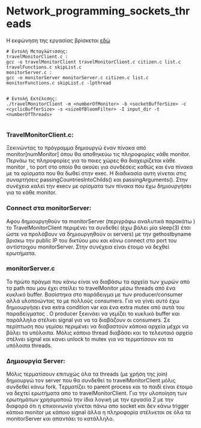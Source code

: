 # Network_programming_sockets_threads

Η εκφώνηση της εργασίας βρίσκεται [εδώ](https://github.com/KostasLiako/Network_programming_sockets_threads/blob/master/hw3-spring-2021.pdf)

```
# Εντολή Μεταγλώτισσης:
travelMonitorClient.c : 
gcc -o travelMonitorClient travelMonitorClient.c citizen.c list.c travelFunctions.c skipList.c
monitorServer.c : 
gcc -o monitorServer monitorServer.c citizen.c list.c monitorFunctions.c skipList.c -lpthread


# Εντολή Εκτέλεσης:
./travelMonitorClient -m <numberOfMonitor> -b <socketBufferSize> -c <cyclicBufferSize> -s <sizeOfBloomFilter> -I input_dir -t <numberOfThreads>


```


### TravelMonitorClient.c:

Ξεκινώντας το πρόγραμμα δημιουργώ έναν πίνακα από monitor[numMonitor] όπου θα αποθηκεύω τις πληροφορίες κάθε monitor.
Περνάω τις πληροφορίες για το ποιες χώρες θα διαχειρίζεται κάθε monitor , το port στο οποίο θα ακούει για συνδέσεις καθώς και ένα πίνακα με τα ορίσματα που θα δωθεί στην exec.
Η διαδικασία αυτη γίνεται στις συναρτήσεις passingCountriesIntoChilds() και passingArguments(). 
Στην συνέχεια καλεί την execv με ορίσματα των πίνακα που έχω δημιουργήσει για το κάθε monitor.


### Connect στα monitorServer: 

Αφου δημιουργηθούν τα monitorServer (περιγράφω αναλυτικά παρακάτω ) το TravelMonitorClient περιμένει τα συνδεθεί (έχω βάλει μία sleep(3) έτσι ώστε να προλάβουν να δημιουργηθούν οι servers) με την gethostbyname βρισκω την public IP του δικτύου μου και κάνω connect στο port του αντίστοιχου monitorServer. 
Στην συνέχεια είναι έτοιμο να δεχθεί ερωτήματα. 

### monitorServer.c

Το πρώτο πράγμα που κάνω είναι να διαβάσω τα αρχεία των χωρών από τα path που μου έχει στείλει το travelMonitor μέσω threads από ένα κυκλικό buffer. Βασίστηκα στο παράδειγμα με των producer/consumer αλλά υλοποιώντας το με πολλούς consumers. 
Για να γίνει αυτό έχω δημιουργήσει ένα extra condition var και ένα extra mutex από αυτά του παραδείγματος .
Ο producer ξεκινάει να γεμίζει το κυκλικό buffer και παράλληλα στέλνει signal για να τα διαβάζουν οι consumers. 
Σε περίπτωση που γεμίσει περιμένει να διαβαστούν κάποια αρχεία μέχρι να βάλει τα υπόλοιπα. 
Μόλις κάποιο thread διαβάσει και το τελευταιό αρχείο στέλνει signal και κανει unlock to mutex για να τερματίσουν και τα υπόλοιπα threads.
<br />

### Δημιουργία Server:
Μόλις τερματίσουν επιτυχώς όλα τα threads (με χρήση της join) δημιουργώ τoν server που θα συνδεθεί το travelMonitorClient μόλις συνδεθεί κάνω fork. Tερματίζει το parent process και το παιδί είναι έτοιμο να δεχτεί ερωτήματα απο το travelMonitorClient. 
Για την υλοποίηση των ερωτημάτων χρησιμοποιώ την ίδια λογική με την εργασία 2 με την διαφορά ότι η επικοινωνία γίνεται πάνω απο socket και δεν κάνω trigger κάποιο monitor με κάποιο signal άλλα η πληροφορία στέλνεται σε όλα τα monitorServer και απαντάει το κατάλληλο.
